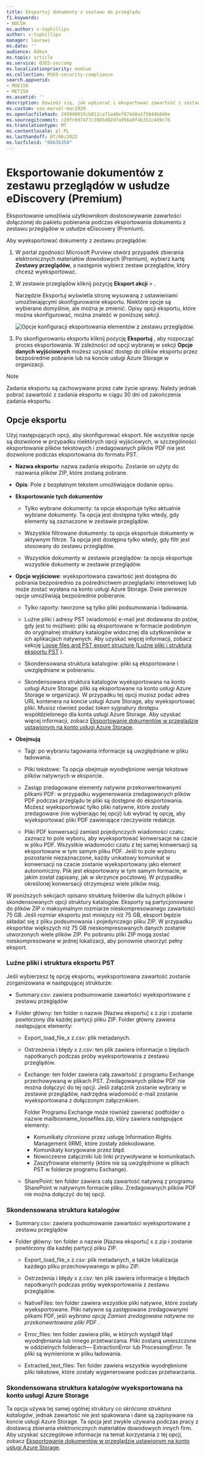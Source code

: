 ```yaml
---
title: Eksportuj dokumenty z zestawu do przeglądu
f1.keywords:
- NOCSH
ms.author: v-tophillips
author: v-tophillips
manager: laurawi
ms.date: ''
audience: Admin
ms.topic: article
ms.service: O365-seccomp
ms.localizationpriority: medium
ms.collection: M365-security-compliance
search.appverid:
- MOE150
- MET150
ms.assetid: ''
description: Dowiedz się, jak wybierać i eksportować zawartość z zestawu przeglądów zbierania elektronicznych materiałów dowodowych (Premium) na potrzeby prezentacji lub przeglądów zewnętrznych.
ms.custom: seo-marvel-mar2020
ms.openlocfilehash: 249990915cb012ca71a40ef074d8a1f5044b8d6e
ms.sourcegitcommit: c29fc9d7477c3985d02d7a956a9f4b311c4d9c76
ms.translationtype: MT
ms.contentlocale: pl-PL
ms.lasthandoff: 07/06/2022
ms.locfileid: "66635354"
---
```

# <a name="export-documents-from-a-review-set-in-ediscovery-premium"></a>Eksportowanie dokumentów z zestawu przeglądów w usłudze eDiscovery (Premium)

Eksportowanie umożliwia użytkownikom dostosowywanie zawartości dołączonej do pakietu pobierania podczas eksportowania dokumentu z zestawu przeglądów w usłudze eDiscovery (Premium).

Aby wyeksportować dokumenty z zestawu przeglądów:

1. W portal zgodności Microsoft Purview otwórz przypadek zbierania elektronicznych materiałów dowodowych (Premium), wybierz kartę **Zestawy przeglądów**, a następnie wybierz zestaw przeglądów, który chcesz wyeksportować.

2. W zestawie przeglądów kliknij pozycję **Eksport akcji** > .

   Narzędzie Eksportuj wyświetla stronę wysuwaną z ustawieniami umożliwiającymi skonfigurowanie eksportu. Niektóre opcje są wybierane domyślnie, ale można je zmienić. Opisy opcji eksportu, które można skonfigurować, można znaleźć w poniższej sekcji.

   ![Opcje konfiguracji eksportowania elementów z zestawu przeglądów.](../media/bcfc72c7-4a01-4697-9e16-2965b7f04fdb.png)

3. Po skonfigurowaniu eksportu kliknij pozycję **Eksportuj** , aby rozpocząć proces eksportowania. W zależności od opcji wybranej w sekcji **Opcje danych wyjściowych** możesz uzyskać dostęp do plików eksportu przez bezpośrednie pobranie lub na koncie usługi Azure Storage w organizacji.

> [!NOTE]
> Zadania eksportu są zachowywane przez całe życie sprawy. Należy jednak pobrać zawartość z zadania eksportu w ciągu 30 dni od zakończenia zadania eksportu.

## <a name="export-options"></a>Opcje eksportu

Użyj następujących opcji, aby skonfigurować eksport. Nie wszystkie opcje są dozwolone w przypadku niektórych opcji wyjściowych, w szczególności eksportowanie plików tekstowych i zredagowanych plików PDF nie jest dozwolone podczas eksportowania do formatu PST.

- **Nazwa eksportu**: nazwa zadania eksportu. Zostanie on użyty do nazwania plików ZIP, które zostaną pobrane.

- **Opis**: Pole z bezpłatnym tekstem umożliwiające dodanie opisu.

- **Eksportowanie tych dokumentów**

  - Tylko wybrane dokumenty: ta opcja eksportuje tylko aktualnie wybrane dokumenty. Ta opcja jest dostępna tylko wtedy, gdy elementy są zaznaczone w zestawie przeglądów.
  
  - Wszystkie filtrowane dokumenty: ta opcja eksportuje dokumenty w aktywnym filtrze. Ta opcja jest dostępna tylko wtedy, gdy filtr jest stosowany do zestawu przeglądów.
  
  - Wszystkie dokumenty w zestawie przeglądów: ta opcja eksportuje wszystkie dokumenty w zestawie przeglądów.

- **Opcje wyjściowe**: wyeksportowana zawartość jest dostępna do pobrania bezpośrednio za pośrednictwem przeglądarki internetowej lub może zostać wysłana na konto usługi Azure Storage. Dwie pierwsze opcje umożliwiają bezpośrednie pobieranie.
  
  - Tylko raporty: tworzone są tylko pliki podsumowania i ładowania.
  
  - Luźne pliki i adresy PST (wiadomość e-mail jest dodawana do pstów, gdy jest to możliwe): pliki są eksportowane w formacie podobnym do oryginalnej struktury katalogów widocznej dla użytkowników w ich aplikacjach natywnych.  Aby uzyskać więcej informacji, zobacz sekcję [Loose files and PST export structure (Luźne pliki i struktura eksportu PST](#loose-files-and-pst-export-structure) ).
  
  - Skondensowana struktura katalogów: pliki są eksportowane i uwzględniane w pobieraniu.
  
  - Skondensowana struktura katalogów wyeksportowana na konto usługi Azure Storage: pliki są eksportowane na konto usługi Azure Storage w organizacji. W przypadku tej opcji musisz podać adres URL kontenera na koncie usługi Azure Storage, aby wyeksportować pliki. Musisz również podać token sygnatury dostępu współdzielonego dla konta usługi Azure Storage. Aby uzyskać więcej informacji, zobacz [Eksportowanie dokumentów w przeglądzie ustawionym na konto usługi Azure Storage](download-export-jobs.md).

- **Obejmują**
  
  - Tagi: po wybraniu tagowania informacje są uwzględniane w pliku ładowania.
  
  - Pliki tekstowe: Ta opcja obejmuje wyodrębnione wersje tekstowe plików natywnych w eksporcie.
  
  - Zastąp zredagowane elementy natywne przekonwertowanymi plikami PDF: w przypadku wygenerowania zredagowanych plików PDF podczas przeglądu te pliki są dostępne do eksportowania. Możesz wyeksportować tylko pliki natywne, które zostały zredagowane (nie wybierając tej opcji) lub wybrać tę opcję, aby wyeksportować pliki PDF zawierające rzeczywiste redakcje.

  - Pliki PDF konwersacji zamiast pojedynczych wiadomości czatu: zaznacz to pole wyboru, aby wyeksportować konwersacje na czacie w pliku PDF. Wszystkie wiadomości czatu z tej samej konwersacji są eksportowane w tym samym pliku PDF. Jeśli to pole wyboru pozostanie niezaznaczone, każdy unikatowy komunikat w konwersacji na czacie zostanie wyeksportowany jako element autonomiczny. Plik jest eksportowany w tym samym formacie, w jakim został zapisany, jak w skrzynce pocztowej. W przypadku określonej konwersacji otrzymujesz wiele plików msg.

W poniższych sekcjach opisano strukturę folderów dla luźnych plików i skondensowanych opcji struktury katalogów. Eksporty są partycjonowane do plików ZIP o maksymalnym rozmiarze nieskompresowanego zawartości 75 GB. Jeśli rozmiar eksportu jest mniejszy niż 75 GB, eksport będzie składać się z pliku podsumowania i pojedynczego pliku ZIP. W przypadku eksportów większych niż 75 GB nieskompresowanych danych zostanie utworzonych wiele plików ZIP. Po pobraniu pliki ZIP mogą zostać nieskompresowane w jednej lokalizacji, aby ponownie utworzyć pełny eksport.

### <a name="loose-files-and-pst-export-structure"></a>Luźne pliki i struktura eksportu PST

Jeśli wybierzesz tę opcję eksportu, wyeksportowana zawartość zostanie zorganizowana w następującej strukturze:

- Summary.csv: zawiera podsumowanie zawartości wyeksportowane z zestawu przeglądów

- Folder główny: ten folder o nazwie [Nazwa eksportu] x z.zip i zostanie powtórzony dla każdej partycji pliku ZIP. Folder główny zawiera następujące elementy:
  
  - Export_load_file_x z.csv: plik metadanych.
  
  - Ostrzeżenia i błędy x z.csv: ten plik zawiera informacje o błędach napotkanych podczas próby wyeksportowania z zestawu przeglądów.
  
  - Exchange: ten folder zawiera całą zawartość z programu Exchange przechowywaną w plikach PST. Zredagowanych plików PDF nie można dołączyć do tej opcji. Jeśli załącznik zostanie wybrany w zestawie przeglądów, nadrzędna wiadomość e-mail zostanie wyeksportowana z dołączonym załącznikiem.
  
    Folder Programu Exchange może również zawierać podfolder o nazwie mailboxname_loosefiles.zip, który zawiera następujące elementy:

    - Komunikaty chronione przez usługę Information Rights Management (IRM), które zostały zdekodowane.
    - Komunikaty korygowane przez błąd.
    - Nowoczesne załączniki lub linki przywoływane w komunikatach.
    - Zaszyfrowane elementy (które nie są uwzględnione w plikach PST w folderze programu Exchange).
  
  - SharePoint: ten folder zawiera całą zawartość natywną z programu SharePoint w natywnym formacie pliku. Zredagowanych plików PDF nie można dołączyć do tej opcji.

### <a name="condensed-directory-structure"></a>Skondensowana struktura katalogów

- Summary.csv: zawiera podsumowanie zawartości wyeksportowane z zestawu przeglądów

- Folder główny: ten folder o nazwie [Nazwa eksportu] x z.zip i zostanie powtórzony dla każdej partycji pliku ZIP.
  
  - Export_load_file_x z.csv: plik metadanych, a także lokalizacja każdego pliku przechowywanego w pliku ZIP.
  
  - Ostrzeżenia i błędy x z.csv: ten plik zawiera informacje o błędach napotkanych podczas próby wyeksportowania z zestawu przeglądów.

  - NativeFiles: ten folder zawiera wszystkie pliki natywne, które zostały wyeksportowane. Pliki natywne są zastępowane zredagowanymi plikami PDF, jeśli *wybrano opcję Zamień zredagowane natywne na przekonwertowane pliki PDF* .
  
  - Error_files: ten folder zawiera pliki, w których wystąpił błąd wyodrębniania lub innego przetwarzania. Pliki zostaną umieszczone w oddzielnych folderach— ExtractionError lub ProcessingError. Te pliki są wymienione w pliku ładowania.

  - Extracted_text_files: Ten folder zawiera wszystkie wyodrębnione pliki tekstowe, które zostały wygenerowane podczas przetwarzania.

### <a name="condensed-directory-structure-exported-to-your-azure-storage-account"></a>Skondensowana struktura katalogów wyeksportowana na konto usługi Azure Storage

Ta opcja używa tej samej ogólnej struktury co *skrócona struktura katalogów*, jednak zawartość nie jest spakowana i dane są zapisywane na koncie usługi Azure Storage. Ta opcja jest zwykle używana podczas pracy z dostawcą zbierania elektronicznych materiałów dowodowych innych firm. Aby uzyskać szczegółowe informacje na temat korzystania z tej opcji, zobacz [Eksportowanie dokumentów w przeglądzie ustawionym na konto usługi Azure Storage](download-export-jobs.md).
